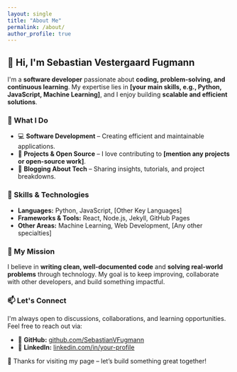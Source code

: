 ```yaml
---
layout: single
title: "About Me"
permalink: /about/
author_profile: true
---
```


## 👋 Hi, I'm Sebastian Vestergaard Fugmann  

I'm a **software developer** passionate about **coding, problem-solving, and continuous learning**. My expertise lies in **[your main skills, e.g., Python, JavaScript, Machine Learning]**, and I enjoy building **scalable and efficient solutions**.  

### 🚀 What I Do  
- 💻 **Software Development** – Creating efficient and maintainable applications.  
- 🤖 **Projects & Open Source** – I love contributing to **[mention any projects or open-source work]**.  
- 📝 **Blogging About Tech** – Sharing insights, tutorials, and project breakdowns.  

### 🔹 Skills & Technologies  
- **Languages:** Python, JavaScript, [Other Key Languages]  
- **Frameworks & Tools:** React, Node.js, Jekyll, GitHub Pages  
- **Other Areas:** Machine Learning, Web Development, [Any other specialties]  

### 📜 My Mission  
I believe in **writing clean, well-documented code** and **solving real-world problems** through technology. My goal is to keep improving, collaborate with other developers, and build something impactful.  

### 📫 Let's Connect  
I'm always open to discussions, collaborations, and learning opportunities. Feel free to reach out via:    
- 🔗 **GitHub:** [github.com/SebastianVFugmann](https://github.com/SebastianVFugmann)  
- 💼 **LinkedIn:** [linkedin.com/in/your-profile](https://linkedin.com/in/your-profile)  

🚀 Thanks for visiting my page – let’s build something great together!
